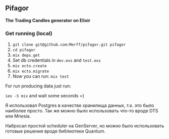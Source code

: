 ## Pifagor

**The Trading Candles generator on Elixir**

### Get running (local)
1. `git clone git@github.com:Merff/pifagor.git pifagor`
2. `cd pifagor`
3. `mix deps.get`
4. Set db credentials in `dev.exs` and `test.exs`
5. `mix ecto.create`
6. `mix ecto.migrate`
7. Now you can run: `mix test`

For run producing data just run:

`iex -S mix` and wait some seconds =)

Я использовал Postgres в качестве хранилища данных, т.к. это было наиболее просто.
Так же можно было использовать что-то вроде DTS или Mnesia.

Набросал простой scheduler на GenServer, но можно было использовать готовые решения вроде библиотеки Quantum.
